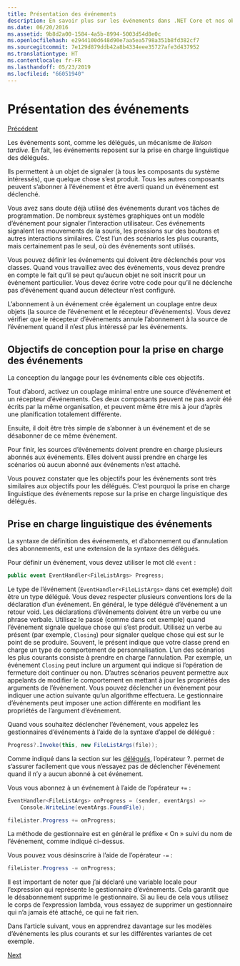 ```yaml
---
title: Présentation des événements
description: En savoir plus sur les événements dans .NET Core et nos objectifs de conception de langage pour les événements dans cette vue d’ensemble.
ms.date: 06/20/2016
ms.assetid: 9b8d2a00-1584-4a5b-8994-5003d54d8e0c
ms.openlocfilehash: e2944100d648d90e7aa5ea5798a351b8fd382cf7
ms.sourcegitcommit: 7e129d879ddb42a8b4334eee35727afe3d437952
ms.translationtype: HT
ms.contentlocale: fr-FR
ms.lasthandoff: 05/23/2019
ms.locfileid: "66051940"
---
```

# <a name="introduction-to-events"></a>Présentation des événements

[Précédent](delegates-patterns.md)

Les événements sont, comme les délégués, un mécanisme de *liaison tardive*. En fait, les événements reposent sur la prise en charge linguistique des délégués.

Ils permettent à un objet de signaler (à tous les composants du système intéressés), que quelque chose s’est produit. Tous les autres composants peuvent s’abonner à l’événement et être averti quand un événement est déclenché.

Vous avez sans doute déjà utilisé des événements durant vos tâches de programmation. De nombreux systèmes graphiques ont un modèle d’événement pour signaler l’interaction utilisateur. Ces événements signalent les mouvements de la souris, les pressions sur des boutons et autres interactions similaires. C’est l’un des scénarios les plus courants, mais certainement pas le seul, où des événements sont utilisés.

Vous pouvez définir les événements qui doivent être déclenchés pour vos classes. Quand vous travaillez avec des événements, vous devez prendre en compte le fait qu’il se peut qu’aucun objet ne soit inscrit pour un événement particulier. Vous devez écrire votre code pour qu’il ne déclenche pas d’événement quand aucun détecteur n’est configuré.

L’abonnement à un événement crée également un couplage entre deux objets (la source de l’événement et le récepteur d’événements). Vous devez vérifier que le récepteur d’événements annule l’abonnement à la source de l’événement quand il n’est plus intéressé par les événements.

## <a name="design-goals-for-event-support"></a>Objectifs de conception pour la prise en charge des événements

La conception du langage pour les événements cible ces objectifs.

Tout d’abord, activez un couplage minimal entre une source d’événement et un récepteur d’événements. Ces deux composants peuvent ne pas avoir été écrits par la même organisation, et peuvent même être mis à jour d’après une planification totalement différente.

Ensuite, il doit être très simple de s’abonner à un événement et de se désabonner de ce même événement.

Pour finir, les sources d’événements doivent prendre en charge plusieurs abonnés aux événements. Elles doivent aussi prendre en charge les scénarios où aucun abonné aux événements n’est attaché.

Vous pouvez constater que les objectifs pour les événements sont très similaires aux objectifs pour les délégués.
C’est pourquoi la prise en charge linguistique des événements repose sur la prise en charge linguistique des délégués.

## <a name="language-support-for-events"></a>Prise en charge linguistique des événements

La syntaxe de définition des événements, et d’abonnement ou d’annulation des abonnements, est une extension de la syntaxe des délégués.

Pour définir un événement, vous devez utiliser le mot clé `event` :

```csharp
public event EventHandler<FileListArgs> Progress;
```

Le type de l’événement (`EventHandler<FileListArgs>` dans cet exemple) doit être un type délégué. Vous devez respecter plusieurs conventions lors de la déclaration d’un événement. En général, le type délégué d’événement a un retour void.
Les déclarations d’événements doivent être un verbe ou une phrase verbale.
Utilisez le passé (comme dans cet exemple) quand l’événement signale quelque chose qui s’est produit. Utilisez un verbe au présent (par exemple, `Closing`) pour signaler quelque chose qui est sur le point de se produire. Souvent, le présent indique que votre classe prend en charge un type de comportement de personnalisation. L’un des scénarios les plus courants consiste à prendre en charge l’annulation. Par exemple, un événement `Closing` peut inclure un argument qui indique si l’opération de fermeture doit continuer ou non.  D’autres scénarios peuvent permettre aux appelants de modifier le comportement en mettant à jour les propriétés des arguments de l’événement. Vous pouvez déclencher un événement pour indiquer une action suivante qu’un algorithme effectuera. Le gestionnaire d’événements peut imposer une action différente en modifiant les propriétés de l’argument d’événement.

Quand vous souhaitez déclencher l’événement, vous appelez les gestionnaires d’événements à l’aide de la syntaxe d’appel de délégué :

```csharp
Progress?.Invoke(this, new FileListArgs(file));
```

Comme indiqué dans la section sur les [délégués](delegates-patterns.md), l’opérateur ?.
permet de s’assurer facilement que vous n’essayez pas de déclencher l’événement quand il n’y a aucun abonné à cet événement.
 
Vous vous abonnez à un événement à l’aide de l’opérateur `+=` :

```csharp
EventHandler<FileListArgs> onProgress = (sender, eventArgs) => 
    Console.WriteLine(eventArgs.FoundFile);

fileLister.Progress += onProgress;
```

La méthode de gestionnaire est en général le préfixe « On » suivi du nom de l’événement, comme indiqué ci-dessus.

Vous pouvez vous désinscrire à l’aide de l’opérateur `-=` :

```csharp
fileLister.Progress -= onProgress;
```

Il est important de noter que j’ai déclaré une variable locale pour l’expression qui représente le gestionnaire d’événements. Cela garantit que le désabonnement supprime le gestionnaire.
Si au lieu de cela vous utilisez le corps de l’expression lambda, vous essayez de supprimer un gestionnaire qui n’a jamais été attaché, ce qui ne fait rien.

Dans l’article suivant, vous en apprendrez davantage sur les modèles d’événements les plus courants et sur les différentes variantes de cet exemple.

[Next](event-pattern.md)
